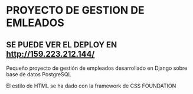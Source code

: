 # PROYECTO DE GESTION DE EMLEADOS
## SE PUEDE VER EL DEPLOY EN http://159.223.212.144/

Pequeño proyecto de gestión de empleados desarrollado en Django sobre base de datos PostgreSQL

El estilo de HTML se ha dado con la framework de CSS FOUNDATION


